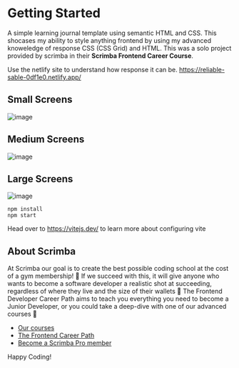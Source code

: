 # Getting Started
A simple learning journal template using semantic HTML and CSS. This shocases my ability to style anything frontend by using my advanced knoweledge of response CSS (CSS Grid) and HTML. This was a solo project provided by scrimba in their **Scrimba Frontend Career Course**.

Use the netlify site to understand how response it can be.
https://reliable-sable-0df1e0.netlify.app/

## Small Screens
![image](https://github.com/user-attachments/assets/308ade93-d1cd-4276-87d3-28a1a673a965)

## Medium Screens
![image](https://github.com/user-attachments/assets/b85aac6b-e7fe-45f5-ab66-ec278e9bfb86)

## Large Screens
![image](https://github.com/user-attachments/assets/2a67ffbf-7bc1-4b03-a6ab-c892fbec1416)

```
npm install
npm start
```

Head over to https://vitejs.dev/ to learn more about configuring vite
## About Scrimba

At Scrimba our goal is to create the best possible coding school at the cost of a gym membership! 💜
If we succeed with this, it will give anyone who wants to become a software developer a realistic shot at succeeding, regardless of where they live and the size of their wallets 🎉
The Frontend Developer Career Path aims to teach you everything you need to become a Junior Developer, or you could take a deep-dive with one of our advanced courses 🚀

- [Our courses](https://scrimba.com/allcourses)
- [The Frontend Career Path](https://scrimba.com/learn/frontend)
- [Become a Scrimba Pro member](https://scrimba.com/pricing)

Happy Coding!
